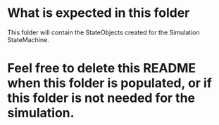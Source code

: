 # What is expected in this folder
This folder will contain the StateObjects created for the Simulation StateMachine.

# Feel free to delete this README when this folder is populated, or if this folder is not needed for the simulation.